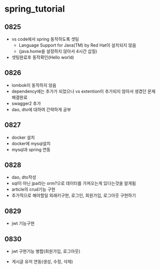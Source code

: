# spring_tutorial



## 0825

* vs code에서 spring 동작하도록 셋팅 
  * Language Support for Java(TM) by Red Hat이 설치되지 않음
  * (java.home을 설정하지 않아서 4시간 삽질)
* 셋팅완료후 동작확인(Hello world)



## 0826

* lombok이 동작하지 않음
* dependency에는 추가가 되었으나 vs extention이 추가되지 않아서 생겼던 문제 해결완료
* swagger2 추가
* dao, dto에 대하여 간략하게 공부



## 0827

* docker 설치
* docker에 mysql설치
* mysql과 spring 연동



## 0828

* dao, dto작성
* sql이 아닌 jpa라는 orm?으로 데이터를 가져오는게 있다는것을 알게됨
* article의 crud기능 구현
* 추가적으로 해야할일 외래키구현, 로그인, 회원가입, 로그아웃 구현하기



## 0829

* jwt 기능구현



## 0830

* jwt 구현기능 병합(회원가입, 로그아웃)

* 게시글 유저 연동(생성, 수정, 삭제)